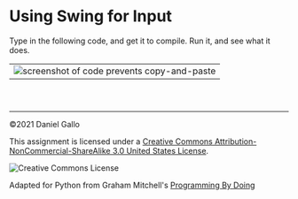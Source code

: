 # Using Swing for Input


Type in the following code, and get it to compile. Run it, and
see what it does.




|  |
| --- |
| ![screenshot of code prevents copy-and-paste](examples/GUI_1.png) |



```



```



---


©2021 Daniel Gallo


This assignment is licensed under a
[Creative Commons Attribution-NonCommercial-ShareAlike 3.0 United States License](https://creativecommons.org/licenses/by-nc-sa/3.0/us/deed.en_US).  

![Creative Commons License](images/by-nc-sa.png)





Adapted for Python from Graham Mitchell's [Programming By Doing](https://programmingbydoing.com/)